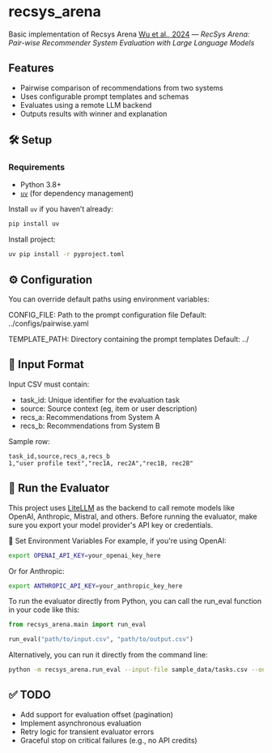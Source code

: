 # recsys_arena
Basic implementation of Recsys Arena [Wu et al., 2024](https://arxiv.org/abs/2412.11068) — *RecSys Arena: Pair-wise Recommender System Evaluation with Large Language Models*

## Features

- Pairwise comparison of recommendations from two systems
- Uses configurable prompt templates and schemas
- Evaluates using a remote LLM backend
- Outputs results with winner and explanation

## 🛠️ Setup

### Requirements

- Python 3.8+
- [`uv`](https://github.com/astral-sh/uv) (for dependency management)

Install `uv` if you haven’t already:

```bash
pip install uv
```

Install project:

```bash
uv pip install -r pyproject.toml
```

## ⚙️ Configuration
You can override default paths using environment variables:

CONFIG_FILE: Path to the prompt configuration file
Default: ../configs/pairwise.yaml

TEMPLATE_PATH: Directory containing the prompt templates
Default: ../

## 📄 Input Format
Input CSV must contain:

- task_id: Unique identifier for the evaluation task
- source: Source context (eg, item or user description)
- recs_a: Recommendations from System A
- recs_b: Recommendations from System B

Sample row:

```csv
task_id,source,recs_a,recs_b
1,"user profile text","rec1A, rec2A","rec1B, rec2B"
```

## 🚀 Run the Evaluator
This project uses [LiteLLM](https://github.com/BerriAI/litellm) as the backend to call remote models like OpenAI, Anthropic, Mistral, and others.
Before running the evaluator, make sure you export your model provider's API key or credentials.

🔐 Set Environment Variables
For example, if you're using OpenAI:

```bash
export OPENAI_API_KEY=your_openai_key_here
```
Or for Anthropic:

```bash
export ANTHROPIC_API_KEY=your_anthropic_key_here
```

To run the evaluator directly from Python, you can call the run_eval function in your code like this:

```python
from recsys_arena.main import run_eval

run_eval("path/to/input.csv", "path/to/output.csv")
```

Alternatively, you can run it directly from the command line:

```bash
python -m recsys_arena.run_eval --input-file sample_data/tasks.csv --output-file output.csv
```

## ✅ TODO
- Add support for evaluation offset (pagination)
- Implement asynchronous evaluation
- Retry logic for transient evaluator errors
- Graceful stop on critical failures (e.g., no API credits)
